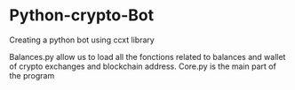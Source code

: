 # Python-crypto-Bot

Creating a python bot using ccxt library

Balances.py allow us to load all the fonctions related to balances and wallet of crypto exchanges and blockchain address.
Core.py is the main part of the program

